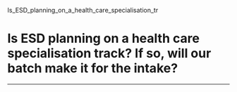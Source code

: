 Is_ESD_planning_on_a_health_care_specialisation_tr



Is ESD planning on a health care specialisation track? If so, will our batch make it for the intake?
====================================================================================================

---

